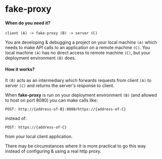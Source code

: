# fake-proxy

#### When do you need it?

`client (A) -> fake-proxy (B) -> server (C)`  

You are developing & debugging a project on your local machine `(A)` which needs to make API calls to an application on a remote machine `(C)`. You local machine `(A)` has no direct access to remote machine `(C)`, but your deployment environment `(B)` does.

#### How it works?

It `(B)` acts as an intermediary which forwards requests from client `(A)` to server `(C)` and returns the server's response to client. 

When **fake-proxy** is run on your deployment environment `(B)` (and allowed to host on port 8080) you can make calls like:

`POST: http://{address-of-B}:8080/https://{address-of-C}`

instead of:

`POST: https://{address-of-C}`

from your local client application.

There may be circumstances where it is more practical to go this way instead of configuring & using a real http proxy.
